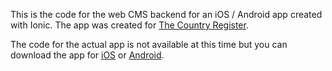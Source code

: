 This is the code for the web CMS backend for an iOS / Android app created with Ionic. The app was created for [The Country Register](http://www.countryregister.com/crpublishers/michigan/home.html).

The code for the actual app is not available at this time but you can download the app for [iOS](https://itunes.apple.com/us/app/the-country-register-of-michigan/id1202418179?mt=8) or [Android](https://play.google.com/store/apps/details?id=com.countryregister.miapp).
